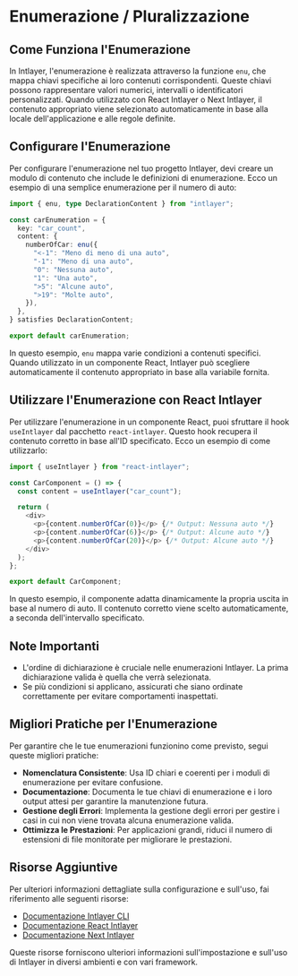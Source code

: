 # Enumerazione / Pluralizzazione

## Come Funziona l'Enumerazione

In Intlayer, l'enumerazione è realizzata attraverso la funzione `enu`, che mappa chiavi specifiche ai loro contenuti corrispondenti. Queste chiavi possono rappresentare valori numerici, intervalli o identificatori personalizzati. Quando utilizzato con React Intlayer o Next Intlayer, il contenuto appropriato viene selezionato automaticamente in base alla locale dell'applicazione e alle regole definite.

## Configurare l'Enumerazione

Per configurare l'enumerazione nel tuo progetto Intlayer, devi creare un modulo di contenuto che include le definizioni di enumerazione. Ecco un esempio di una semplice enumerazione per il numero di auto:

```typescript
import { enu, type DeclarationContent } from "intlayer";

const carEnumeration = {
  key: "car_count",
  content: {
    numberOfCar: enu({
      "<-1": "Meno di meno di una auto",
      "-1": "Meno di una auto",
      "0": "Nessuna auto",
      "1": "Una auto",
      ">5": "Alcune auto",
      ">19": "Molte auto",
    }),
  },
} satisfies DeclarationContent;

export default carEnumeration;
```

In questo esempio, `enu` mappa varie condizioni a contenuti specifici. Quando utilizzato in un componente React, Intlayer può scegliere automaticamente il contenuto appropriato in base alla variabile fornita.

## Utilizzare l'Enumerazione con React Intlayer

Per utilizzare l'enumerazione in un componente React, puoi sfruttare il hook `useIntlayer` dal pacchetto `react-intlayer`. Questo hook recupera il contenuto corretto in base all'ID specificato. Ecco un esempio di come utilizzarlo:

```javascript
import { useIntlayer } from "react-intlayer";

const CarComponent = () => {
  const content = useIntlayer("car_count");

  return (
    <div>
      <p>{content.numberOfCar(0)}</p> {/* Output: Nessuna auto */}
      <p>{content.numberOfCar(6)}</p> {/* Output: Alcune auto */}
      <p>{content.numberOfCar(20)}</p> {/* Output: Alcune auto */}
    </div>
  );
};

export default CarComponent;
```

In questo esempio, il componente adatta dinamicamente la propria uscita in base al numero di auto. Il contenuto corretto viene scelto automaticamente, a seconda dell'intervallo specificato.

## Note Importanti

- L'ordine di dichiarazione è cruciale nelle enumerazioni Intlayer. La prima dichiarazione valida è quella che verrà selezionata.
- Se più condizioni si applicano, assicurati che siano ordinate correttamente per evitare comportamenti inaspettati.

## Migliori Pratiche per l'Enumerazione

Per garantire che le tue enumerazioni funzionino come previsto, segui queste migliori pratiche:

- **Nomenclatura Consistente**: Usa ID chiari e coerenti per i moduli di enumerazione per evitare confusione.
- **Documentazione**: Documenta le tue chiavi di enumerazione e i loro output attesi per garantire la manutenzione futura.
- **Gestione degli Errori**: Implementa la gestione degli errori per gestire i casi in cui non viene trovata alcuna enumerazione valida.
- **Ottimizza le Prestazioni**: Per applicazioni grandi, riduci il numero di estensioni di file monitorate per migliorare le prestazioni.

## Risorse Aggiuntive

Per ulteriori informazioni dettagliate sulla configurazione e sull'uso, fai riferimento alle seguenti risorse:

- [Documentazione Intlayer CLI](https://github.com/aymericzip/intlayer/blob/main/docs/it/intlayer_cli.md)
- [Documentazione React Intlayer](https://github.com/aymericzip/intlayer/blob/main/docs/it/intlayer_with_create_react_app.md)
- [Documentazione Next Intlayer](https://github.com/aymericzip/intlayer/blob/main/docs/it/intlayer_with_nextjs_15.md)

Queste risorse forniscono ulteriori informazioni sull'impostazione e sull'uso di Intlayer in diversi ambienti e con vari framework.
